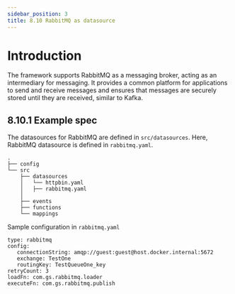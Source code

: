 ```yaml
---
sidebar_position: 3
title: 8.10 RabbitMQ as datasource
---
```


# Introduction

The framework supports RabbitMQ as a messaging broker, acting as an intermediary for messaging. It provides a common platform for applications to send and receive messages and ensures that messages are securely stored until they are received, similar to Kafka.

## 8.10.1 Example spec
The datasources for RabbitMQ are defined in `src/datasources`.  Here, RabbitMQ datasource is defined in `rabbitmq.yaml`.
```
.
├── config
└── src
    ├── datasources
    │   └── httpbin.yaml
    │   ├── rabbitmq.yaml
    │   
    ├── events
    ├── functions
    └── mappings
```

Sample configuration in `rabbitmq.yaml`
```
type: rabbitmq
config:
   connectionString: amqp://guest:guest@host.docker.internal:5672 
   exchange: TestOne
   routingKey: TestQueueOne_key
retryCount: 3
loadFn: com.gs.rabbitmq.loader
executeFn: com.gs.rabbitmq.publish
```